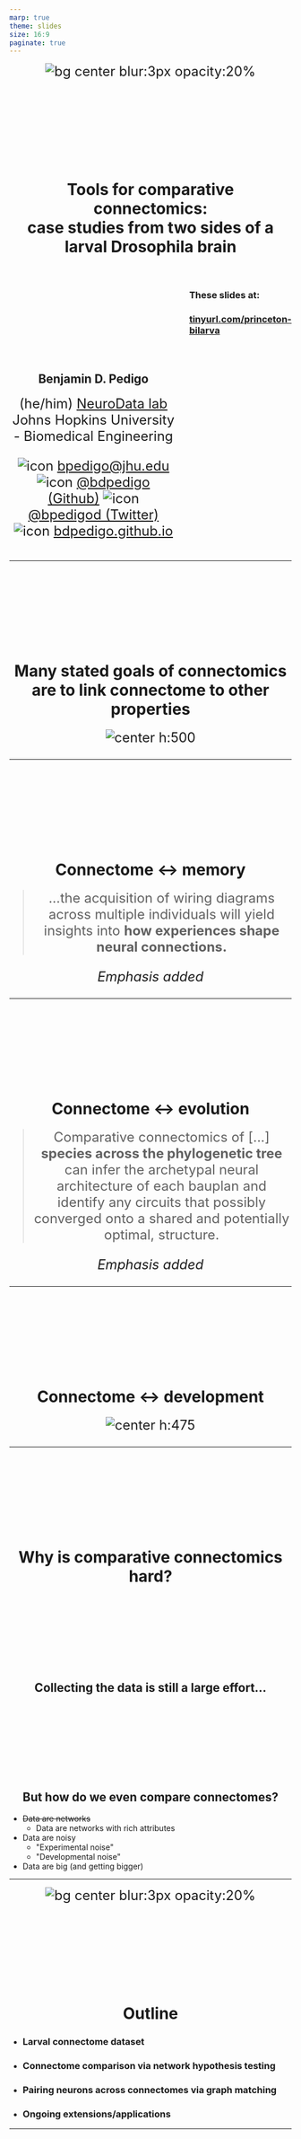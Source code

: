 ```yaml
---
marp: true
theme: slides
size: 16:9
paginate: true
---
```

<!-- _paginate: false -->

![bg center blur:3px opacity:20%](./../../../results/figs/background/background.svg)


<style scoped> 
p {
    font-size: 24px;
}
</style>

# Tools for comparative connectomics: <br> case studies from two sides of a larval Drosophila brain

<br>

<div class="columns">
<div>

## Benjamin D. Pedigo
(he/him)
[NeuroData lab](https://neurodata.io/)
Johns Hopkins University - Biomedical Engineering


![icon](../../images/email.png) [bpedigo@jhu.edu](mailto:bpedigo@jhu.edu)
![icon](../../images/github.png) [@bdpedigo (Github)](https://github.com/bdpedigo)
![icon](../../images/twitter.png) [@bpedigod (Twitter)](https://twitter.com/bpedigod)
![icon](../../images/web.png) [bdpedigo.github.io](https://bdpedigo.github.io/)

</div>
<div>

### These slides at: 
### [tinyurl.com/princeton-bilarva](https://tinyurl.com/princeton-bilarva)


</div>
</div>

<!-- ---

# Connectomics is useful...

TODO: (5) plot of "connectome prevalence over time"

TODO: (5) highlight one example fly result (? maybe central complex) -->

---

# Many stated goals of connectomics are to link connectome to other properties

![center h:500](./../../images/link_connectome.svg)

<!-- TODO: (4) finish this figure draw arrows -->

---

# Connectome $\leftrightarrow$ memory

> ...the acquisition of wiring diagrams across multiple individuals will yield insights into **how experiences shape neural connections.**

*Emphasis added*

<!-- TODO: (2) diagram of linking connectome and memory -->

<!-- _footer: Abbott et al. Cell (2020) -->

---
# Connectome $\leftrightarrow$ evolution

> Comparative connectomics of [...] **species across the phylogenetic tree** can infer the archetypal neural architecture of each bauplan and identify any circuits that possibly converged onto a shared and potentially optimal, structure.

*Emphasis added*

<!-- TODO: (2) diagram of comparing connectomes across species -->

<!-- _footer: Barsotti + Correia et al. Curr. Opi. Neurobio. (2021)-->

---
# Connectome $\leftrightarrow$ development
![center h:475](./../../images/witvliet-fig1.png)

<!-- _footer: Witvliet et al. Nature (2021) -->

---

# Why is comparative connectomics hard?

## Collecting the data is still a large effort...

## But how do we even compare connectomes?
- ~~Data are networks~~
  - Data are networks with rich attributes
- Data are noisy
  - "Experimental noise"
  - "Developmental noise" 
- Data are big (and getting bigger)
 
--- 

![bg center blur:3px opacity:20%](./../../../results/figs/background/background.svg)

# Outline

- ### **Larval connectome dataset**
- ### Connectome comparison via network hypothesis testing
- ### Pairing neurons across connectomes via graph matching
- ### Ongoing extensions/applications

---
<!-- Timing: ~6 min -->

# Larval _Drosophila_ brain connectome 


<div class="columns">
<div>

<style scoped>
p {
  justify-content: center;
  text-align: center;
  padding-top: 0px;
  margin-top: 0px;
}
</style>

![center h:400](./../../images/Figure1-brain-render.png)
~3k neurons, ~550K synapses
**Both hemispheres**

</div>
<div>

<!-- TODO(2) make this a adjacency matrix -->
![center h:500](./../../../results/figs/plot_layouts/whole-network-layout.png)

</div>
</div>

<!-- _footer: Winding, Pedigo et al. Submitted (2022) -->

---

![bg center blur:3px opacity:20%](./../../../results/figs/background/background.svg)
<!-- ![bg opacity:.6 95%](./../../../results/figs/plot_side_layouts/2_network_layout.png) -->

<style scoped>
section {
    justify-content: center;
    text-align: center;
}
</style>

# Are the <span style="color: var(--left)"> left </span> and <span style="color: var(--right)"> right </span> sides of this connectome <p> </p> *different*?

--- 

![bg center blur:3px opacity:20%](./../../../results/figs/background/background.svg)

# Outline

- ### Larval connectome dataset
- ### **Connectome comparison via network hypothesis testing**
- ### Pairing neurons across connectomes via graph matching
- ### Ongoing extensions/applications

---

# Are these populations different?

<div class="columns">
<div>

![center w:400](./../../../results/figs/two_sample_testing/2_sample_real_line.svg)

</div>
<div>

- Known as two-sample testing
- $\color{#66c2a5} Y^{(1)} \sim F^{(1)}$, $\color{#fc8d62} Y^{(2)} \sim F^{(2)}$
- $H_0: \color{#66c2a5} F^{(1)} \color{black} = \color{#fc8d62} F^{(2)}$  
  $H_A: \color{#66c2a5} F^{(1)} \color{black} \neq \color{#fc8d62} F^{(2)}$


</div>
</div>

--- 
# Are these _networks_ different?

<div class="columns">
<div>

![center w:1000](./../../../results/figs/plot_side_layouts/2_network_layout.png)

</div>
<div>


- Want a two-network-sample test!
- <span style='color: var(--left)'> $A^{(L)} \sim F^{(L)}$</span>, <span style='color: var(--right)'> $A^{(R)} \sim F^{(R)}$ </span>
- $H_0: \color{#66c2a5} F^{(L)} \color{black} = \color{#fc8d62}F^{(R)}$  
  $H_A: \color{#66c2a5} F^{(L)} \color{black} \neq  \color{#fc8d62} F^{(R)}$

</div>
</div>

---
# Assumptions
- We know the direction of synapses, so network is *directed*.
- For simplicity (for now), consider networks to be *unweighted*.
- For simplicity (for now), consider the <span style='color: var(--left)'> left $\rightarrow$ left </span> and <span style='color: var(--right)'> right $\rightarrow$ right </span> (*ipsilateral*) connections only.
- Not going to assume any nodes are matched

![center h:250](../../../results/figs/unmatched_vs_matched/unmatched_vs_matched.svg)

---
# Erdos-Renyi model
<!-- Timing: ~10 -->

- All edges are independent
- All edges generated with the same probability, $p$

![center](../../../results/figs/er_unmatched_test/er_explain.svg)

---
# We detect a difference in density

<div class="columns">
<div>

![center h:500](./../../../results/figs/er_unmatched_test/er_methods.svg)


</div>
<div>

![center h:400](../../../results/figs/er_unmatched_test/er_density.svg)

<style scoped>
p {
  justify-content: center;
  text-align: center;
}
</style>

p-value < $10^{-22}$


</div>
</div>

--- 
# Stochastic block model

Edge probabilities are a function of a neuron's group

![center h:450](./../../../results/figs/sbm_unmatched_test/sbm_explain.svg)

---
# Connection probabilities between groups

<style scoped>
    .columns {
        display: grid;
        grid-template-columns: 1fr 2fr;
        gap: 0rem;
    }
</style>


<div class="columns">
<div>

![center h:500](./../../images/Figure1-cell-classes-vertical.png)

</div>
<div>


![center w:700](../../../results/figs/sbm_unmatched_test/sbm_uncorrected.svg)


</div>
</div>

--- 
# Group-based testing

![center](./../../../results/figs/sbm_unmatched_test/sbm_methods_explain.svg)


--- 
# Detect a difference in group connection probabilities

<div class="columns">
<div>

![center h:450](sbm_unmatched_test/../../../../results/figs/sbm_unmatched_test/sbm_uncorrected_pvalues_unlabeled.svg)

</div>
<div>

- After multiple comparison, find 5 group-to-group connections which are significantly different
- Combine (uncorrected) p-values (like a meta-analysis), leads to p-value for overall test of $<10^{-7}$

</div>
</div>

---
# Should we be surprised?
<div class="columns">
<div>

- Already saw that even the overall densities were different
- For all significant comparisons, probabilities on the right hemisphere were higher
- Maybe the right is just a "scaled up" version of the left?
   - $H_0: \color{#66c2a5}B^{(L)} \color{black}  = c \color{#fc8d62}B^{(R)}$  
  where $c$ is a density-adjusting constant, $\frac{\color{#66c2a5} p^{(L)}}{\color{#fc8d62} p^{(R)}}$

</div>
<div>

![center h:500](./../../../results/figs/sbm_unmatched_test/significant_p_comparison.svg)

</div>
</div>


---
# After adjusting for density, differences are in KCs

<div class="columns">
<div>

![center](./../../../results/figs/adjusted_sbm_unmatched_test/adjusted_methods_explain.svg)

</div>
<div>

![h:450](./../../../results/figs/adjusted_sbm_unmatched_test/sbm_pvalues_unlabeled.svg)

<!-- TODO: check this number is right -->

<style scoped>
p {
    justify-content: center;
    text-align: center;
}
</style>

Overall p-value: $<10^{-3}$

</div>
</div>

---
# When we remove KCs...

<div class="columns">
<div>

![center h:450](./../../../results/figs/kc_minus/kc_minus_methods.svg)


</div>
<div>

- Density test: 
  $p <10^{-26}$
- Group connection test:
  $p \approx 0.003$
- **Density-adjusted group connection test: 
  $p \approx 0.43$**

</div>
</div>

---
# To sum up...

> "The brain is bilaterally symmetric"
> people

Depends on what you mean...

<div class="columns">
<div>

#### With Kenyon cells
| Model |                       $H_0$ (vs. $H_A \neq$)                       |    p-value    |
| :---: | :----------------------------------------------------------------: | :-----------: |
| **ER** |  $\color{#66c2a5} p^{(L)} \color{black} = \color{#fc8d62}p^{(R)}$  | ${<}10^{-23}$ |
| **SBM** | $\color{#66c2a5} B^{(L)} \color{black} = \color{#fc8d62} B^{(R)}$  | ${<}10^{-7}$  |
| **daSBM** | $\color{#66c2a5}B^{(L)} \color{black}  = c \color{#fc8d62}B^{(R)}$ | ${<}10^{-2}$  |


</div>
<div>

#### Without Kenyon cells
| Model |                       $H_0$ (vs. $H_A \neq$)                       |    p-value    |
| :---: | :----------------------------------------------------------------: | :-----------: |
| **ER** |  $\color{#66c2a5} p^{(L)} \color{black} = \color{#fc8d62}p^{(R)}$  | ${<}10^{-26}$ |
| **SBM** | $\color{#66c2a5} B^{(L)} \color{black} = \color{#fc8d62} B^{(R)}$  | ${<}10^{-2}$  |
| **daSBM** | $\color{#66c2a5}B^{(L)} \color{black}  = c \color{#fc8d62}B^{(R)}$ |  $\approx 0.51$     |

</div>
</div>


---
# Examining the effect of edge weights

<div class='columns'>
<div>

![](./../../../results/figs/thresholding_tests/thresholding_methods.png)

</div>
<div>

![](./../../../results/figs/thresholding_tests/input_threshold_pvalues_legend.svg)

</div>
</div>

--- 

![bg center blur:3px opacity:20%](./../../../results/figs/background/background.svg)

# Outline

- ### Larval connectome dataset
- ### Connectome comparison via network hypothesis testing
- ### **Pairing neurons across connectomes via graph matching**
- ### Ongoing extensions/applications
---

<!-- Timing: 23:00  -->

# Bilaterally homologous neuron pairs 
![center](./../../images/mbon-expression.jpg)

<!-- _footer: Eschbach et al. eLife (2021) -->

---

# Can we use networks structure to predict this pairing?

<div class="columns">
<div>

![](../../images/the-wire.png)


</div>
<div>

- Week 1: observe a network of cell phone #s and the calls they make to each other
- Week 2: all of the #s change! But a (noisy) version of that network still exists, with different labels...
- How to map network from week 1 ($A$) to network from week 2 ($B$)?

</div>
</div>


<!-- _footer: The Wire Season 3 Episode 7, HBO -->

--- 
# What is graph matching?

![center](../../images/network-matching-explanation.svg)

---
# How do we measure network overlap?


<style scoped>
h2 {
    justify-content: center;
    text-align: center;
}
</style>

<div class="columns">
<div>

## $\min_{P \in \mathcal{P}} \underbrace{\|A - \overbrace{PBP^T}^{\text{reordered } B}\|_F^2}_{\text{distance between adj. mats.}}$

where $\mathcal{P}$ is the set of permutation matrices

<!-- TODO: (3) make a figure diagraming a permutation/matching of nodes -->

</div>
<div>

- Measures the number of edge disagreements for unweighted networks,
- Norm of edge disagreements for weighted networks

</div>
</div>

---
# How do we do graph matching?

TODO: (3) decide what to say or show here?

<!-- _footer: Vogelstein et al. PLOS One (2015) -->

---
# Matching (by connectivity only) performs fairly well

![center h:450](./../../_build/html/_images/left-pair-predictions.svg)


<style scoped>
p {
    justify-content: center;
    text-align: center;
}
</style>

With "vanilla" graph matching: ~80% correct (according to expert annotator)

---
# Many ways to try to improve on this...

<div class="columns">
<div>

- Edge types allow for "multilayer" graph matching
- Partial knowledge of the matching (seeds)
- Morphology (e.g. NBLAST)

</div>
<div>

![h:400](./../../images/fig2-connection-types.png)

*Summary of "edge types" based on neuron compartments*

</div>
</div>

<!-- _footer: Pantazis et al. Applied Network Science (2022), Fishkind et al. Pattern Recognition (2019) -->

---

<style scoped>
h1, h2 {
    padding-top: 140px;
    justify-content: center;
    text-align: center;
}
</style>

# Thus far, we've not used the contralateral connections

## These are about 1/3 of the edges in the brain!

---
# From graph matching to bisected graph matching

![](../../images/explain-bgm.svg)


<!-- _footer: Pedigo et al. bioRxiv (2022) -->

--- 
# Contralateral connections are helpful!

![center h:550](../../images/match_accuracy_comparison.svg)

<!-- _footer: Pedigo et al. bioRxiv (2022) -->

---
<!-- Timing: 31:00 -->
# Performance improvement on the full brain
![center](./../../images/matching_accuracy_upset.svg)

--- 

![bg center blur:3px opacity:20%](./../../../results/figs/background/background.svg)

# Outline

- ### Larval connectome dataset
- ### Connectome comparison via network hypothesis testing
- ### Pairing neurons across connectomes via graph matching
- ### **Ongoing extensions/applications**
  
---
# Pairs facilitate more powerful tests

<div class="columns-br">
<div>

- Generate an Erdos-Renyi network ($A$)
- Perturb a copy of it ($B$)
- Test for differences between $A$ and $B$

</div>
<div>

![](./../../../results/figs/matched_vs_unmatched_sims/er_power_comparison.svg)


</div>
</div>

---
# Testing for "stereotypy" at the edge level

Is matching stronger than expected under some model of independent networks?

<div class="columns">
<div>

![](../../images/kc-stereotypy-diagram.svg)

</div>
<div>

![](../../images/kc_alignment_dist.svg)

</div>
</div>

<!-- _footer: Eichler et al. Nature (2017), Fishkind et al. Applied Network Science (2021) -->

---

# Hierarchical clustering of neurons by connectivity

![center](../../images/bar-dendrogram-wide.svg)

![center w:700](../../images/cell-type-labels-legend.png)

<!-- _footer: Winding, Pedigo et al. Submitted (2022) -->

---
# Using *pairs* and *models* to evaluate cell type groupings
<!-- TODO: (3) fix up SBM cross validation curve  -->
<!-- TODO: (2) diagram/describe SBM cross validation -->

![center h:550](../../images/lik-by-n_params-blind.png)

--- 

# Summary 
<!-- 41 min -->
<div class="columns-br">
<div>

![](./../../../results/figs/draw_brain_comparisons/brain_approx_equals.png)

</div>
<div>

- Model-based network comparison enables testing (and refining) hypotheses about connectomes
  - We proposed a few tests, but just the beginning! 

</div>
</div>

<div class="columns-br">
<div>

![](./../../../results/figs/draw_brain_comparisons/brain_matching.png)

</div>
<div>

- Graph matching can pair neurons across datasets
  - Can incorporate biological info like morphology, partial matchings, contralateral connections, etc. 
</div>
</div>


- **Aim to apply these (and other) tools to understand similarities/differences between connectomes**

---

![bg center blur:3px opacity:20%](./../../../results/figs/background/background.svg)

# How to use these (and other) tools?

<div class="columns">
<div>

## graspologic

[github.com/microsoft/graspologic](https://github.com/microsoft/graspologic)

![w:450](./../../images/graspologic_svg.svg)

[![h:30](https://pepy.tech/badge/graspologic)](https://pepy.tech/project/graspologic)  [![h:30](https://img.shields.io/github/stars/microsoft/graspologic?style=social)](https://github.com/microsoft/graspologic)  [![h:30](https://img.shields.io/github/contributors/microsoft/graspologic)](https://github.com/microsoft/graspologic/graphs/contributors)

</div>
<div>

## Model-based testing
github.com/neurodata/bilateral-connectome
[![h:30](https://jupyterbook.org/badge.svg)](http://docs.neurodata.io/bilateral-connectome/)


## Improved matching
github.com/neurodata/bgm
[![h:30](https://jupyterbook.org/badge.svg)](http://docs.neurodata.io/bilateral-connectome/)

(Or for WIP final implementation see
[github.com/microsoft/graspologic/pull/960](github.com/microsoft/graspologic/pull/960))

</div>
</div>

--- 

![bg center blur:3px opacity:20%](./../../../results/figs/background/background.svg)

# Acknowledgements

#### Team

<style scoped> 

p {
    font-size: 24px;
}
</style>


<div class='minipanels'>

<div>

![person](./../../images/people/michael_winding.png)
Michael Winding

</div>

<div>

![person](./../../images/people/mike-powell.jpg)
Mike Powell

</div>

<div>

![person](./../../images/people/bridgeford.jpg)
Eric Bridgeford

</div>

<div>

![person](./../../images/people/ali_saad_eldin.jpeg)
Ali <br> Saad-Eldin

</div>


<div>

![person](./../../images/people/marta_zlatic.jpeg)
Marta Zlatic

</div>

<div>

![person](./../../images/people/albert_cardona.jpeg)
Albert Cardona

</div>

<div>

![person](./../../images/people/priebe_carey.jpg)
Carey Priebe

</div>

<div>

![person](./../../images/people/vogelstein_joshua.jpg)
Joshua Vogelstein

</div>

</div>

Tracers who contributed to larva connectome, Heather Patsolic, Youngser Park, NeuroData lab, Microsoft Research
Figures from Scidraw + Noun Project (Alexander Bates, Xuan Ma, Gil Costa, Vivek Kumar, Leslie Coonrod)

#### Funding
NSF Graduate Research Fellowship (Grant no. DGE1746891) to B.D.P.
NSF CAREER Award (Grant no. 1942963) to J.T.V.
NSF NeuroNex Award (Grant no. 2014862) to J.T.V and C.E.P.
NIH BRAIN Initiative (Grant no. 1RF1MH123233-01) to J.T.V.

---
# Questions?

![bg opacity:.6 95%](./../../../results/figs/plot_side_layouts/2_network_layout.png)

#### Slides: 
#### [tinyurl.com/princeton-bilarva](https://tinyurl.com/princeton-bilarva)


<span> </span>
<span> </span>
<span> </span>
<span> </span>

<style scoped>
section {
    justify-content: center;
    text-align: center;
}
</style>

### Benjamin D. Pedigo
![icon](../../images/email.png) [bpedigo@jhu.edu](mailto:bpedigo@jhu.edu)
![icon](../../images/github.png) [@bdpedigo (Github)](https://github.com/bdpedigo)
![icon](../../images/twitter.png) [@bpedigod (Twitter)](https://twitter.com/bpedigod)
![icon](../../images/web.png) [bdpedigo.github.io](https://bdpedigo.github.io/)
